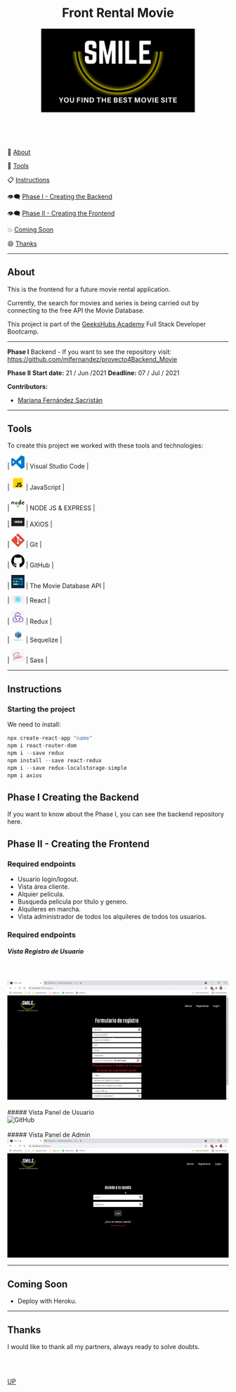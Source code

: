 <a name="top"></a>


<h1 align="center" >Front Rental Movie</h1>

<p align="center">
  <img src="src/images/logosmall.png" alt="Smile" width="350"/>
</p>




<br/>
<br/>
<br/>


:speech_balloon: [About](#id1)   

:hammer: [Tools](#id2)

:clipboard: [Instructions](#id3)

:eye_speech_bubble: [Phase I - Creating the Backend](#id4)

:eye_speech_bubble: [Phase II - Creating the Frontend](#id5)

:collision: [Coming Soon](#id7)

:smile: [Thanks](#id8)

---

<a name="id1"></a>
## **About**

This is the frontend for a future movie rental application.

Currently, the search for movies and series is being carried out by connecting to the free API the Movie Database.

This project is part of the [GeeksHubs Academy](https://bootcamp.geekshubsacademy.com/) Full Stack Developer Bootcamp. 

---
**Phase I**
Backend - If you want to see the repository visit: https://github.com/mlfernandez/proyecto4Backend_Movie

**Phase II**
**Start date:** 21 / Jun /2021
**Deadline:** 07 / Jul / 2021

**Contributors:**
* [Mariana Fernández Sacristán](https://github.com/mlfernandez)

---

<a name="id2"></a>

## **Tools**

To create this project we worked with these tools and technologies:

| <img src="src/images/logovisual.png" alt="Visual" width="30"/> | Visual Studio Code |

| <img src="src/images/javascript2.png" alt="JavaScript" width="30"/> | JavaScript | 

| <img src="src/images/nodejs.png" alt="HTML5" width="30"/> | NODE JS & EXPRESS |

| <img src="src/images/axios.png" alt="CSS3" width="30"/> | AXIOS | 

| <img src="src/images/git.png" alt="Git" width="30"/> | Git |

| <img src="src/images/github2.png" alt="GitHub" width="30"/> | GitHub | 

| <img src="src/images/tmd.jpg" alt="GitHub" width="30"/> | The Movie Database API | 

| <img src="src/images/react.png" alt="GitHub" width="30"/> | React | 

| <img src="src/images/redux.jpg" alt="GitHub" width="30"/> | Redux | 

| <img src="src/images/sequelize.png" alt="GitHub" width="30"/> | Sequelize | 

| <img src="src/images/sass.png" alt="GitHub" width="30"/> | Sass | 



<a name="id3"></a>
***
## **Instructions**


<h3> Starting the project </h3>
   
We need to install:

```javascript
npx create-react-app "name"
npm i react-router-dom
npm i --save redux
npm install --save react-redux
npm i --save redux-localstorage-simple
npm i axios
```


<a name="id4"></a>
## Phase I Creating the Backend

If you want to know about the Phase I, you can see the backend repository here.


<a name="id5"></a>
## Phase II - Creating the Frontend
### Required endpoints

* Usuario login/logout.
* Vista área cliente.
* Alquier película.
* Busqueda pelicula por título y genero.
* Alquileres en marcha.
* Vista administrador de todos los alquileres de todos los usuarios.

### Required endpoints

##### Vista Registro de Usuario
<br>
<br>
<img src="src/images/videoRegistroUsuario.gif" alt="GitHub"/>
<br>
<br>
##### Vista Panel de Usuario
<br>
<img src="src/images/videoPanelUsuario.gif" alt="GitHub"/>
<br>
<br>
##### Vista Panel de Admin
<br>
<img src="src/images/videoPanelAdmin.gif" alt="GitHub"/>

<a name="id6"></a>
***
## **Coming Soon**

* Deploy with Heroku.


<a name="id7"></a>
***
## **Thanks**

I would like to thank all my partners, always ready to solve doubts. 

<br>
<br>

[UP](#top)